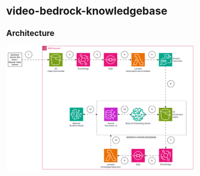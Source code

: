 # video-bedrock-knowledgebase

## Architecture
![video-bedrock-knowledgebase.png](video-bedrock-knowledgebase.png)
